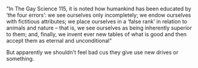 "In The Gay Science 115, it is noted how humankind has been educated by ‘the four errors’: we see ourselves only incompletely; we endow ourselves with fictitious attributes; we place ourselves in a ‘false rank’ in relation to animals and nature – that is, we see ourselves as being inherently superior to them; and, finally, we invent ever new tables of what is good and then accept them as eternal and unconditional"

But apparently we shouldn't feel bad cus they give use new drives or something.

